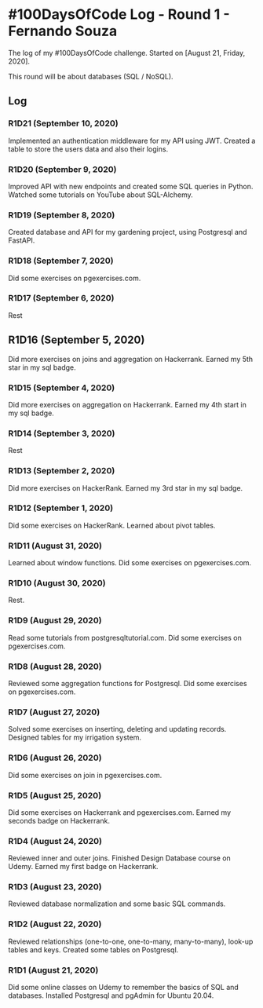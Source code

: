 # #100DaysOfCode Log - Round 1 - Fernando Souza

The log of my #100DaysOfCode challenge. Started on [August 21, Friday, 2020].

This round will be about databases (SQL / NoSQL).

## Log

### R1D21 (September 10, 2020)

Implemented an authentication middleware for my API using JWT.
Created a table to store the users data and also their logins.

### R1D20 (September 9, 2020)

Improved API with new endpoints and created some SQL queries in Python.
Watched some tutorials on YouTube about SQL-Alchemy.


### R1D19 (September 8, 2020)

Created database and API for my gardening project, using Postgresql and FastAPI.


### R1D18 (September 7, 2020)

Did some exercises on pgexercises.com.


### R1D17 (September 6, 2020)

Rest

## R1D16 (September 5, 2020)

Did more exercises on joins and aggregation on Hackerrank.
Earned my 5th star in my sql badge.

### R1D15 (September 4, 2020)

Did more exercises on aggregation on Hackerrank.
Earned my 4th start in my sql badge.

### R1D14 (September 3, 2020)

Rest


### R1D13 (September 2, 2020)

Did more exercises on HackerRank.
Earned my 3rd star in my sql badge.


### R1D12 (September 1, 2020)

Did some exercises on HackerRank.
Learned about pivot tables.

### R1D11 (August 31, 2020)

Learned about window functions.
Did some exercises on pgexercises.com.

### R1D10 (August 30, 2020)

Rest.

### R1D9 (August 29, 2020)

Read some tutorials from postgresqltutorial.com.
Did some exercises on pgexercises.com.

### R1D8 (August 28, 2020)

Reviewed some aggregation functions for Postgresql.
Did some exercises on pgexercises.com.

### R1D7 (August 27, 2020)

Solved some exercises on inserting, deleting and updating records.
Designed tables for my irrigation system.

### R1D6 (August 26, 2020)

Did some exercises on join in pgexercises.com.

### R1D5 (August 25, 2020)

Did some exercises on Hackerrank and pgexercises.com.
Earned my seconds badge on Hackerrank.

### R1D4 (August 24, 2020)

Reviewed inner and outer joins. Finished Design Database course on Udemy.
Earned my first badge on Hackerrank.

### R1D3 (August 23, 2020)

Reviewed database normalization and some basic SQL commands.

### R1D2 (August 22, 2020)

Reviewed relationships (one-to-one, one-to-many, many-to-many), look-up tables and keys.
Created some tables on Postgresql.

### R1D1 (August 21, 2020)

Did some online classes on Udemy to remember the basics of SQL and databases.
Installed Postgresql and pgAdmin for Ubuntu 20.04.
